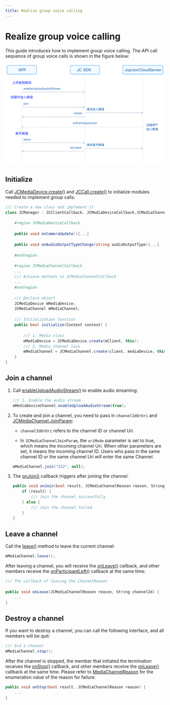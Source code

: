 ```yaml
---
title: Realize group voice calling
---
```

# Realize group voice calling

This guide introduces how to implement group voice calling. The API call
sequence of group voice calls is shown in the figure below:

![../../../../\_images/multiaudioworkflow.png](../../../../_images/multiaudioworkflow.png)

## Initialize

Call
[JCMediaDevice.create()](https://developer.juphoon.com/portal/reference/V2.1/windows/html/cb59bc27-6528-9dbf-c996-de857096f847.htm)
and
[JCCall.create()](https://developer.juphoon.com/portal/reference/V2.1/windows/html/eef10110-a3f7-b505-26fa-4b9ec1e2b998.htm)
to initialize modules needed to implement group calls:

``````csharp
/// Create a new class and implement it
class JCManager : JCClientCallback, JCMediaDeviceCallback,JCMediaChannelCallbac{

    #region JCMediaDeviceCallback

    public void onCameraUpdate(){...}

    public void onAudioOutputTypeChange(string audioOutputType){...}

    #endregion

    #region JCMediaChannelCallback
    ...
    /// Achieve methods in JCMediaChannelCallback
    ...
    #endregion

    /// Declare object
    JCMediaDevice mMediaDevice;
    JCMediaChannel mMediaChannel;

    /// Initialization function
    public bool initialize(Context context) {

        /// 1. Media class
        mMediaDevice = JCMediaDevice.create(mClient, this);
        /// 2. Media channel lass
        mMediaChannel = JCMediaChannel.create(client, mediaDevice, this);
    }
}
``````

## Join a channel

1. Call
    [enableUploadAudioStream()](https://developer.juphoon.com/portal/reference/V2.1/windows/html/70f2d136-ebf6-12fc-eb1e-2a90622caca7.htm)
    to enable audio streaming:

    ``````csharp
    /// 1. Enable the audio stream
    mMediaDeviceChannel.enableUploadAudioStream(true);
    ``````

2. To create and join a channel, you need to pass in `channelIdOrUri`
    and
    [JCMediaChannel.JoinParam](https://developer.juphoon.com/portal/reference/V2.1/windows/html/af4ac634-bbe3-76e3-d1f8-120213ef2fff.htm):

      - `channelIdOrUri` refers to the channel ID or channel Uri.

      - In `JCMediaChannelJoinParam`, the `uriMode` parameter is set
        to true, which means the incoming channel Uri. When other
        parameters are set, it means the incoming channel ID. Users
        who pass in the same channel ID or the same channel Uri will
        enter the same Channel.

    ``````csharp
    mMediaChannel.join("222", null);
    ``````

3. The
    [onJoin()](https://developer.juphoon.com/portal/reference/V2.1/windows/html/535cbae7-841e-ca31-32ea-87c1a840eff1.htm)
    callback triggers after joining the channel:

    ``````csharp
    public void onJoin(bool result, JCMediaChannelReason reason, String channelId) {
        if (result) {
            /// Join the channel successfully
        } else {
            /// Join the channel failed
        }
    }
    ``````

## Leave a channel

Call the
[leave()](https://developer.juphoon.com/portal/reference/V2.1/windows/html/7f034b94-15ee-8d49-48e3-905fff27f31f.htm)
method to leave the current channel:

``````csharp
mMediaChannel.leave();
``````

After leaving a channel, you will receive the
[onLeave()](https://developer.juphoon.com/portal/reference/V2.1/windows/html/f356aba3-ebed-a72c-4e34-02a684925a15.htm)
callback, and other members receive the
[onParticipantLeft()](https://developer.juphoon.com/portal/reference/V2.1/windows/html/89a35b12-8c2c-247d-e90c-ebe04f3e4521.htm)
callback at the same time:

``````csharp
/// The callback of leaving the ChannelReason

public void onLeave(JCMediaChannelReason reason, String channelId) {
    ...
}
``````

## Destroy a channel

If you want to destroy a channel, you can call the following interface,
and all members will be quit:

``````csharp
/// End a channel
mMediaChannel.stop();
``````

After the channel is stopped, the member that initiated the termination
receives the
[onStop()](https://developer.juphoon.com/portal/reference/V2.1/windows/html/d3732af7-2770-2d00-e4cb-e8f658da6c48.htm)
callback, and other members receive the
[onLeave()](https://developer.juphoon.com/portal/reference/V2.1/windows/html/f356aba3-ebed-a72c-4e34-02a684925a15.htm)
callback at the same time. Please refer to
[MediaChannelReason](https://developer.juphoon.com/portal/reference/V2.1/windows/html/4481d778-9d4d-43fe-f94d-fdfa690dd939.htm)
for the enumeration value of the reason for failure:

``````csharp
public void onStop(bool result, JCMediaChannelReason reason) {
    ...
}
``````
